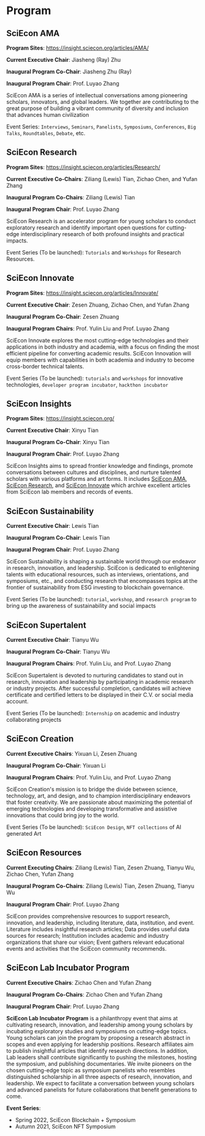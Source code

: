 # Program

## SciEcon AMA

<!-- !!! quote
    In light of eastern and western philosophy

    The renaissance of Plato’s Republic and Confucius Analects -->

**Program Sites**: <https://insight.sciecon.org/articles/AMA/>

**Current Executive Chair**: Jiasheng (Ray) Zhu

**Inaugural Program Co-Chair**: Jiasheng Zhu (Ray)

**Inaugural Program Chair**: Prof. Luyao Zhang

SciEcon AMA is a series of intellectual conversations among pioneering scholars, innovators, and global leaders. We together are contributing to the great purpose of building a vibrant community of diversity and inclusion that advances human civilization

Event Series: `Interviews`, `Seminars`, `Panelists`, `Symposiums`, `Conferences`, `Big Talks`, `Roundtables`, `Debate`, etc. 

## SciEcon Research 

<!-- !!! quote
    In light of eastern and western philosophy
    The renaissance of Plato’s Republic and Confucius Analects -->

**Program Sites**: <https://insight.sciecon.org/articles/Research/>

**Current Executive Co-Chairs**: Ziliang (Lewis) Tian, Zichao Chen, and Yufan Zhang

**Inaugural Program Co-Chairs**: Ziliang (Lewis) Tian

**Inaugural Program Chair**: Prof. Luyao Zhang

SciEcon Research is an accelerator program for young scholars to conduct exploratory research and identify important open questions for cutting-edge interdisciplinary research of both profound insights and practical impacts. 

Event Series (To be launched): `Tutorials` and `Workshops` for Research Resources.

## SciEcon Innovate

<!-- !!! quote
    In light of eastern and western philosophy
    The renaissance of Plato’s Republic and Confucius Analects -->

**Program Sites**: <https://insight.sciecon.org/articles/Innovate/>

**Current Executive Chair**: Zesen Zhuang, Zichao Chen, and Yufan Zhang

**Inaugural Program Co-Chair**: Zesen Zhuang

**Inaugural Program Chairs**: Prof. Yulin Liu and Prof. Luyao Zhang

SciEcon Innovate explores the most cutting-edge technologies and their applications in both industry and academia, with a focus on finding the most efficient pipeline for converting academic results. SciEcon Innovation will equip members with capabilities in both academia and industry to become cross-border technical talents.


Event Series (To be launched): `tutorials` and `workshops` for innovative technologies, `developer program incubator`, `hackthon incubator`

## SciEcon Insights

<!-- !!! quote
    In light of eastern and western philosophy
    The renaissance of Plato’s Republic and Confucius Analects -->

**Program Sites**: <https://insight.sciecon.org/>

**Current Executive Chair**: Xinyu Tian

**Inaugural Program Co-Chair**: Xinyu Tian

**Inaugural Program Chair**: Prof. Luyao Zhang

SciEcon Insights aims to spread frontier knowledge and findings, promote conversations between cultures and disciplines, and nurture talented scholars with various platforms and art forms. It includes [SciEcon AMA](https://medium.com/sciecon-ama), [SciEcon Research](https://medium.com/sciecon-research), and [SciEcon Innovate](https://medium.com/sciecon-innovate) which archive excellent articles from SciEcon lab members and records of events. 

## SciEcon Sustainability 

<!-- !!! quote
    In light of eastern and western philosophy
    The renaissance of Plato’s Republic and Confucius Analects -->

**Current Executive Chair**: Lewis Tian

**Inaugural Program Co-Chair**: Lewis Tian

**Inaugural Program Chair**: Prof. Luyao Zhang

SciEcon Sustainability is shaping a sustainable world through our endeavor in research, innovation, and leadership. SciEcon is dedicated to enlightening talents with educational resources, such as interviews, orientations, and symposiums, etc., and conducting research that encompasses topics at the frontier of sustainability from ESG investing to blockchain governance. 

Event Series (To be launched): `tutorial`, `workshop`, and `research program` to bring up the awareness of sustainability and social impacts

## SciEcon Supertalent

<!-- !!! quote
    In light of eastern and western philosophy
    The renaissance of Plato’s Republic and Confucius Analects -->

**Current Executive Chair**: Tianyu Wu

**Inaugural Program Co-Chair**: Tianyu Wu

**Inaugural Program Chairs**: Prof. Yulin Liu, and Prof. Luyao Zhang

SciEcon Supertalent is devoted to nurturing candidates to stand out in research, innovation and leadership by participating in academic research or industry projects. After successful completion, candidates will achieve certificate and certified letters to be displayed in their C.V. or social media account.

Event Series (To be launched): `Internship` on academic and industry collaborating projects 

## SciEcon Creation

<!-- !!! quote
    In light of eastern and western philosophy
    The renaissance of Plato’s Republic and Confucius Analects -->

**Current Executive Chairs**: Yixuan Li, Zesen Zhuang

**Inaugural Program Co-Chair**: Yixuan Li

**Inaugural Program Chairs**: Prof. Yulin Liu, and Prof. Luyao Zhang

SciEcon Creation's mission is to bridge the divide between science, technology, art, and design, and to champion interdisciplinary endeavors that foster creativity. We are passionate about maximizing the potential of emerging technologies and developing transformative and assistive innovations that could bring joy to the world.

Event Series (To be launched): `SciEcon Design`,  `NFT collections` of AI generated Art

## SciEcon Resources

<!-- !!! quote
    In light of eastern and western philosophy
    The renaissance of Plato’s Republic and Confucius Analects -->

**Current Executing Chairs**: Ziliang (Lewis) Tian, Zesen Zhuang, Tianyu Wu, Zichao Chen, Yufan Zhang

**Inaugural Program Co-Chairs**: Ziliang (Lewis) Tian, Zesen Zhuang, Tianyu Wu

**Inaugural Program Chair**: Prof. Luyao Zhang

SciEcon provides comprehensive resources to support research, innovation, and leadership, including literature, data, institution, and event. Literature includes insightful research articles; Data provides useful data sources for research; Institution includes academic and industry organizations that share our vision; Event gathers relevant educational events and activities that the SciEcon community recommends.

## SciEcon Lab Incubator Program

<!-- !!! quote
    In light of eastern and western philosophy
    The renaissance of Plato’s Symposium (Sympósion) and Wang Xizhi’s (王羲之) Orchid Pavilion Preface (蘭亭序). -->

**Current Executive Chairs**: Zichao Chen and Yufan Zhang

**Inaugural Program Co-Chairs**: Zichao Chen and Yufan Zhang

**Inaugural Program Chair**: Prof. Luyao Zhang

**SciEcon Lab Incubator Program** is a philanthropy event that aims at cultivating research, innovation, and leadership among young scholars by incubating exploratory studies and symposiums on cutting-edge topics. Young scholars can join the program by proposing a research abstract in scopes and even applying for leadership positions. Research affiliates aim to publish insightful articles that identify research directions. In addition, Lab leaders shall contribute significantly to pushing the milestones, hosting the symposium, and publishing documentaries. We invite pioneers on the chosen cutting-edge topic as symposium panelists who resembles distinguished scholarship in all three aspects of research, innovation, and leadership. We expect to facilitate a conversation between young scholars and advanced panelists for future collaborations that benefit generations to come.

**Event Series**:

- Spring 2022, SciEcon Blockchain + Symposium
- Autumn 2021, SciEcon NFT Symposium



